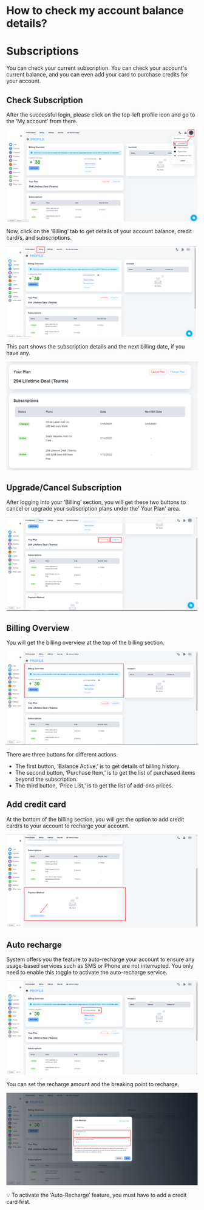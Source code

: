 # How to check my account balance details?

# Subscriptions

You can check your current subscription. You can check your account's current balance, and you can even add your card to purchase credits for your account.

## Check Subscription

After the successful login, please click on the top-left profile icon and go to the ‘My account’ from there. 

![Screenshot_25.png](How%20to%20check%20my%20account%20balance%20details%200a426a8cdfea4f02b6b9cb16e864920c/Screenshot_25.png)

Now, click on the ‘Billing’ tab to get details of your account balance, credit card/s, and subscriptions.

![Screenshot_24.png](How%20to%20check%20my%20account%20balance%20details%200a426a8cdfea4f02b6b9cb16e864920c/Screenshot_24.png)

This part shows the subscription details and the next billing date, if you have any.

![Untitled](How%20to%20check%20my%20subscription%2037de3cec18d34a01a50e700aeb4ec083/Untitled.png)

## Upgrade/Cancel Subscription

After logging into your ‘Billing’ section, you will get these two buttons to cancel or upgrade your subscription plans under the' Your Plan' area.

![Untitled](How%20to%20check%20my%20subscription%2037de3cec18d34a01a50e700aeb4ec083/Untitled%201.png)

## Billing Overview

You will get the billing overview at the top of the billing section.

![Untitled](How%20to%20check%20my%20account%20balance%20details%200a426a8cdfea4f02b6b9cb16e864920c/Untitled.png)

There are three buttons for different actions.

- The first button, ‘Balance Active,’ is to get details of billing history.
- The second button, ‘Purchase Item,’ is to get the list of purchased items beyond the subscription.
- The third button, ‘Price List,’ is to get the list of add-ons prices.

## Add credit card

At the bottom of the billing section, you will get the option to add credit card/s to your account to recharge your account.

![Untitled](How%20to%20check%20my%20account%20balance%20details%200a426a8cdfea4f02b6b9cb16e864920c/Untitled%201.png)

## Auto recharge

System offers you the feature to auto-recharge your account to ensure any usage-based services such as SMS or Phone are not interrupted. You only need to enable this toggle to activate the auto-recharge service.

![Untitled](How%20to%20check%20my%20account%20balance%20details%200a426a8cdfea4f02b6b9cb16e864920c/Untitled%202.png)

You can set the recharge amount and the breaking point to recharge.

![Untitled](How%20to%20check%20my%20account%20balance%20details%200a426a8cdfea4f02b6b9cb16e864920c/Untitled%203.png)

<aside>
💡 To activate the ‘Auto-Recharge’ feature, you must have to add a credit card first.

</aside>